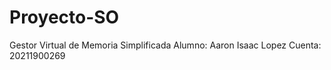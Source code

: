 # Proyecto-SO

Gestor Virtual de Memoria Simplificada
Alumno: Aaron Isaac Lopez
Cuenta: 20211900269
